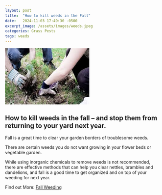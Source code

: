 ```yaml
---
layout: post
title:  "How to kill weeds in the Fall"
date:   2024-11-03 17:49:30 -0500
excerpt_image: /assets/images/weeds.jpeg
categories: Grass Pests
tags: weeds
---
```


<img src="/assets/images/weeds.jpeg">

## How to kill weeds in the fall – and stop them from returning to your yard next year.

Fall is a great time to clear your garden borders of troublesome weeds.

 There are certain weeds you do not want growing in your flower beds or vegetable garden. 

 While using inorganic chemicals to remove weeds is not recommended, there are effective methods that can help you clear nettles, brambles and dandelions, and fall is a good time to get organized and on top of your weeding for next year.

 Find out More: [Fall Weeding](https://www.homesandgardens.com/gardens/how-to-kill-weeds-in-the-fall)